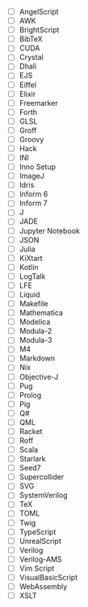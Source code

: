 - [ ] AngelScript
- [ ] AWK
- [ ] BrightScript
- [ ] BibTeX
- [ ] CUDA
- [ ] Crystal
- [ ] Dhali
- [ ] EJS
- [ ] Eiffel
- [ ] Elixir
- [ ] Freemarker
- [ ] Forth
- [ ] GLSL
- [ ] Groff
- [ ] Groovy
- [ ] Hack
- [ ] INI
- [ ] Inno Setup
- [ ] ImageJ
- [ ] Idris
- [ ] Inform 6
- [ ] Inform 7
- [ ] J
- [ ] JADE
- [ ] Jupyter Notebook
- [ ] JSON
- [ ] Julia
- [ ] KiXtart
- [ ] Kotlin
- [ ] LogTalk
- [ ] LFE
- [ ] Liquid
- [ ] Makefile
- [ ] Mathematica
- [ ] Modelica
- [ ] Modula-2
- [ ] Modula-3
- [ ] M4
- [ ] Markdown
- [ ] Nix
- [ ] Objective-J
- [ ] Pug
- [ ] Prolog
- [ ] Pig
- [ ] Q#
- [ ] QML
- [ ] Racket
- [ ] Roff
- [ ] Scala
- [ ] Starlark
- [ ] Seed7
- [ ] Supercollider
- [ ] SVG
- [ ] SystemVerilog
- [ ] TeX
- [ ] TOML
- [ ] Twig
- [ ] TypeScript
- [ ] UnrealScript
- [ ] Verilog
- [ ] Verilog-AMS
- [ ] Vim Script
- [ ] VisualBasicScript
- [ ] WebAssembly
- [ ] XSLT
